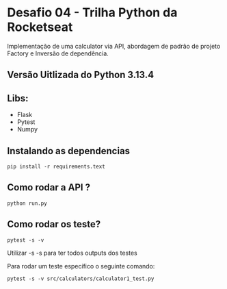 # Desafio 04 - Trilha Python da Rocketseat

Implementação de uma calculator via API, abordagem de padrão de projeto Factory e Inversão de dependência.

## Versão Uitlizada do Python 3.13.4

## Libs:

- Flask
- Pytest
- Numpy

## Instalando as dependencias

```
pip install -r requirements.text
```

## Como rodar a API ?

```
python run.py
```

## Como rodar os teste?

```
pytest -s -v
```

Utilizar -s -s para ter todos outputs dos testes

Para rodar um teste específico o seguinte comando:

```
pytest -s -v src/calculators/calculator1_test.py
```
